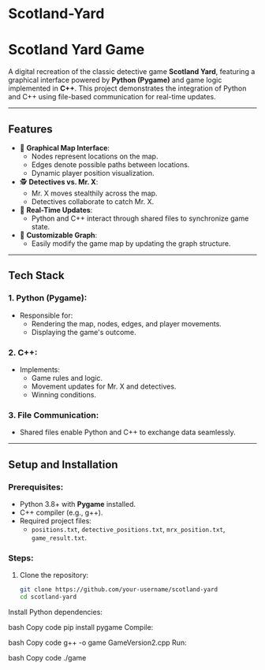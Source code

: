 # Scotland-Yard

# **Scotland Yard Game**

A digital recreation of the classic detective game **Scotland Yard**, featuring a graphical interface powered by **Python (Pygame)** and game logic implemented in **C++**. This project demonstrates the integration of Python and C++ using file-based communication for real-time updates.

---

## **Features**
- 🎨 **Graphical Map Interface**:
  - Nodes represent locations on the map.
  - Edges denote possible paths between locations.
  - Dynamic player position visualization.
- 🕵️ **Detectives vs. Mr. X**:
  - Mr. X moves stealthily across the map.
  - Detectives collaborate to catch Mr. X.
- 🔄 **Real-Time Updates**:
  - Python and C++ interact through shared files to synchronize game state.
- 📂 **Customizable Graph**:
  - Easily modify the game map by updating the graph structure.

---

## **Tech Stack**
### **1. Python (Pygame)**:
- Responsible for:
  - Rendering the map, nodes, edges, and player movements.
  - Displaying the game's outcome.

### **2. C++**:
- Implements:
  - Game rules and logic.
  - Movement updates for Mr. X and detectives.
  - Winning conditions.

### **3. File Communication**:
- Shared files enable Python and C++ to exchange data seamlessly.

---

## **Setup and Installation**
### **Prerequisites**:
- Python 3.8+ with **Pygame** installed.
- C++ compiler (e.g., g++).
- Required project files:
  - `positions.txt`, `detective_positions.txt`, `mrx_position.txt`, `game_result.txt`.

### **Steps**:
1. Clone the repository:
   ```bash
   git clone https://github.com/your-username/scotland-yard
   cd scotland-yard
Install Python dependencies:

bash
Copy code
pip install pygame
Compile:

bash
Copy code
g++ -o game GameVersion2.cpp
Run:

bash
Copy code
./game
